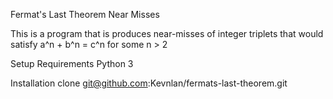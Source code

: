 Fermat's Last Theorem Near Misses

This is a program that is produces near-misses of integer triplets that would satisfy a^n + b^n = c^n for some n > 2

Setup Requirements
Python 3

Installation
clone git@github.com:Kevnlan/fermats-last-theorem.git

